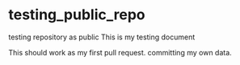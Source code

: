 # testing_public_repo
testing repository as public
This is my testing document

This should work as my first pull request.
committing my own data.
